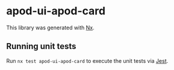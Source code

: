 # apod-ui-apod-card

This library was generated with [Nx](https://nx.dev).

## Running unit tests

Run `nx test apod-ui-apod-card` to execute the unit tests via [Jest](https://jestjs.io).
